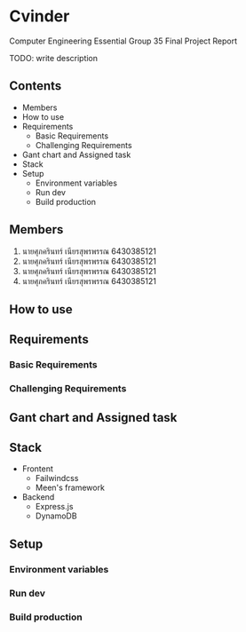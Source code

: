 # Cvinder 
Computer Engineering Essential Group 35 Final Project Report

TODO: write description

## Contents
- Members
- How to use
- Requirements
    - Basic Requirements
    - Challenging Requirements
- Gant chart and Assigned task
- Stack
- Setup
    - Environment variables
    - Run dev
    - Build production

## Members
1. นายศุภครินทร์ เนียรสุพรพรรณ 6430385121
2. นายศุภครินทร์ เนียรสุพรพรรณ 6430385121
3. นายศุภครินทร์ เนียรสุพรพรรณ 6430385121
4. นายศุภครินทร์ เนียรสุพรพรรณ 6430385121

## How to use

## Requirements

### Basic Requirements

### Challenging Requirements

## Gant chart and Assigned task

## Stack
- Frontent
    - Failwindcss
    - Meen's framework
- Backend
    - Express.js
    - DynamoDB

## Setup

### Environment variables


### Run dev

### Build production
